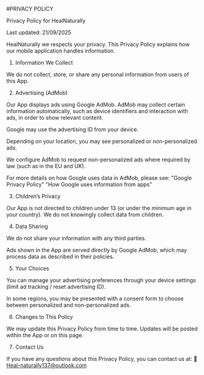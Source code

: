 #PRIVACY POLICY

Privacy Policy for HealNaturally

Last updated: 21/09/2025

HealNaturally we respects your privacy. This Privacy Policy explains how our mobile application handles information.

1. Information We Collect

We do not collect, store, or share any personal information from users of this App.

2. Advertising (AdMob)

Our App displays ads using Google AdMob.
AdMob may collect certain information automatically, such as device identifiers and interaction with ads, in order to show relevant content.

Google may use the advertising ID from your device.

Depending on your location, you may see personalized or non-personalized ads.

We configure AdMob to request non-personalized ads where required by law (such as in the EU and UK).

For more details on how Google uses data in AdMob, please see:
"Google Privacy Policy"
"How Google uses information from apps"

3. Children’s Privacy

Our App is not directed to children under 13 (or under the minimum age in your country). We do not knowingly collect data from children.

4. Data Sharing

We do not share your information with any third parties.

Ads shown in the App are served directly by Google AdMob, which may process data as described in their policies.

5. Your Choices

You can manage your advertising preferences through your device settings (limit ad tracking / reset advertising ID).

In some regions, you may be presented with a consent form to choose between personalized and non-personalized ads.

6. Changes to This Policy

We may update this Privacy Policy from time to time. Updates will be posted within the App or on this page.

7. Contact Us

If you have any questions about this Privacy Policy, you can contact us at:
📧 Heal-naturally137@outlook.com
